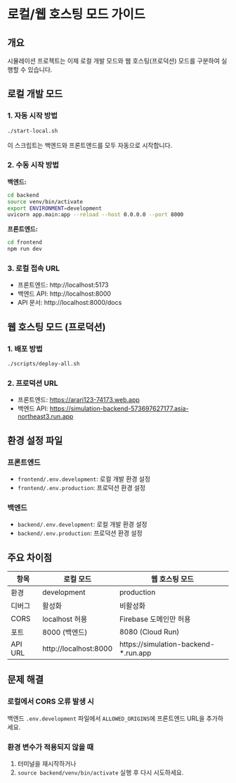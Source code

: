 # 로컬/웹 호스팅 모드 가이드

## 개요
시뮬레이션 프로젝트는 이제 로컬 개발 모드와 웹 호스팅(프로덕션) 모드를 구분하여 실행할 수 있습니다.

## 로컬 개발 모드

### 1. 자동 시작 방법
```bash
./start-local.sh
```
이 스크립트는 백엔드와 프론트엔드를 모두 자동으로 시작합니다.

### 2. 수동 시작 방법

**백엔드:**
```bash
cd backend
source venv/bin/activate
export ENVIRONMENT=development
uvicorn app.main:app --reload --host 0.0.0.0 --port 8000
```

**프론트엔드:**
```bash
cd frontend
npm run dev
```

### 3. 로컬 접속 URL
- 프론트엔드: http://localhost:5173
- 백엔드 API: http://localhost:8000
- API 문서: http://localhost:8000/docs

## 웹 호스팅 모드 (프로덕션)

### 1. 배포 방법
```bash
./scripts/deploy-all.sh
```

### 2. 프로덕션 URL
- 프론트엔드: https://arari123-74173.web.app
- 백엔드 API: https://simulation-backend-573697627177.asia-northeast3.run.app

## 환경 설정 파일

### 프론트엔드
- `frontend/.env.development`: 로컬 개발 환경 설정
- `frontend/.env.production`: 프로덕션 환경 설정

### 백엔드
- `backend/.env.development`: 로컬 개발 환경 설정
- `backend/.env.production`: 프로덕션 환경 설정

## 주요 차이점

| 항목 | 로컬 모드 | 웹 호스팅 모드 |
|------|-----------|----------------|
| 환경 | development | production |
| 디버그 | 활성화 | 비활성화 |
| CORS | localhost 허용 | Firebase 도메인만 허용 |
| 포트 | 8000 (백엔드) | 8080 (Cloud Run) |
| API URL | http://localhost:8000 | https://simulation-backend-*.run.app |

## 문제 해결

### 로컬에서 CORS 오류 발생 시
백엔드 `.env.development` 파일에서 `ALLOWED_ORIGINS`에 프론트엔드 URL을 추가하세요.

### 환경 변수가 적용되지 않을 때
1. 터미널을 재시작하거나
2. `source backend/venv/bin/activate` 실행 후 다시 시도하세요.